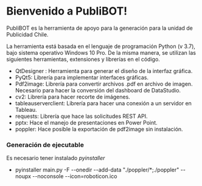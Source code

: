 # Bienvenido a PubliBOT!

PubliBOT es la herramienta de apoyo para la generación para la unidad de Publicidad Chile.

La herramienta está basada en el lenguaje de programación Python (v 3.7), bajo sistema operativo Windows 10 Pro. De la misma manera, se utilizan las siguientes herramientas, extensiones y librerías en el código.

- QtDesigner : Herramienta para generar el diseño de la interfaz gráfica.
- PyQt5: Librería para implementar interfaces gráficas.
- Pdf2image: Librería para convertir archivos .pdf en archivo de imagen. Necesario para hacer la conversión del dashboard de DataStudio.
- cv2: Librería para hacer recorte de imágenes.
- tableauserverclient: Librería para hacer una conexión a un servidor en Tableau.
- requests: Librería que hace las solicitudes REST API.
- pptx: Hace el manejo de presentaciones en Power Point.
- poppler: Hace posible la exportación de pdf2image sin instalación.

### Generación de ejecutable

Es necesario tener instalado *pyinstaller*

- pyinstaller main.py -F --onedir --add-data  "./poppler/*;./poppler" --noupx --noconsole --icon=roboticon.ico
